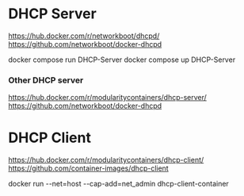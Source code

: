 # DHCP Server
https://hub.docker.com/r/networkboot/dhcpd/
https://github.com/networkboot/docker-dhcpd

docker compose run DHCP-Server
docker compose up DHCP-Server



### Other DHCP server
https://hub.docker.com/r/modularitycontainers/dhcp-server/
https://github.com/networkboot/docker-dhcpd



# DHCP Client
https://hub.docker.com/r/modularitycontainers/dhcp-client/
https://github.com/container-images/dhcp-client

docker run --net=host --cap-add=net_admin dhcp-client-container